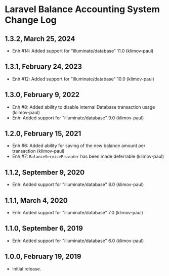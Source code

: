 Laravel Balance Accounting System Change Log
============================================

1.3.2, March 25, 2024
---------------------

- Enh #14: Added support for "illuminate/database" 11.0 (klimov-paul)


1.3.1, February 24, 2023
------------------------

- Enh #12: Added support for "illuminate/database" 10.0 (klimov-paul)


1.3.0, February 9, 2022
-----------------------

- Enh #8: Added ability to disable internal Database transaction usage (klimov-paul)
- Enh: Added support for "illuminate/database" 9.0 (klimov-paul)


1.2.0, February 15, 2021
------------------------

- Enh #6: Added ability for saving of the new balance amount per transaction (klimov-paul)
- Enh #7: `BalanceServiceProvider` has been made deferrable (klimov-paul)


1.1.2, September 9, 2020
------------------------

- Enh: Added support for "illuminate/database" 8.0 (klimov-paul)


1.1.1, March 4, 2020
--------------------

- Enh: Added support for "illuminate/database" 7.0 (klimov-paul)


1.1.0, September 6, 2019
------------------------

- Enh: Added support for "illuminate/database" 6.0 (klimov-paul)


1.0.0, February 19, 2019
------------------------

- Initial release.
